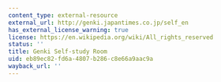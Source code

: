 ```yaml
---
content_type: external-resource
external_url: http://genki.japantimes.co.jp/self_en
has_external_license_warning: true
license: https://en.wikipedia.org/wiki/All_rights_reserved
status: ''
title: Genki Self-study Room
uid: eb89ec82-fd6a-4807-b286-c8e66a9aac9a
wayback_url: ''
---
```

